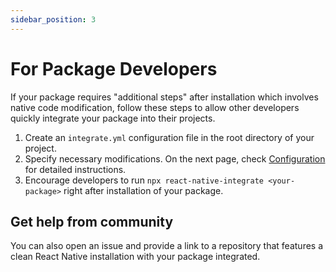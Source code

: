 ```yaml
---
sidebar_position: 3
---
```

# For Package Developers

If your package requires "additional steps" after installation which involves native code modification, follow these steps to allow other developers quickly integrate your package into their projects.

1. Create an `integrate.yml` configuration file in the root directory of your project.
2. Specify necessary modifications. On the next page, check [Configuration](./for-developers/configuration) for detailed instructions.
3. Encourage developers to run `npx react-native-integrate <your-package>` right after installation of your package.

## Get help from community

You can also open an issue and provide a link to a repository that features a clean React Native installation with your package integrated.
